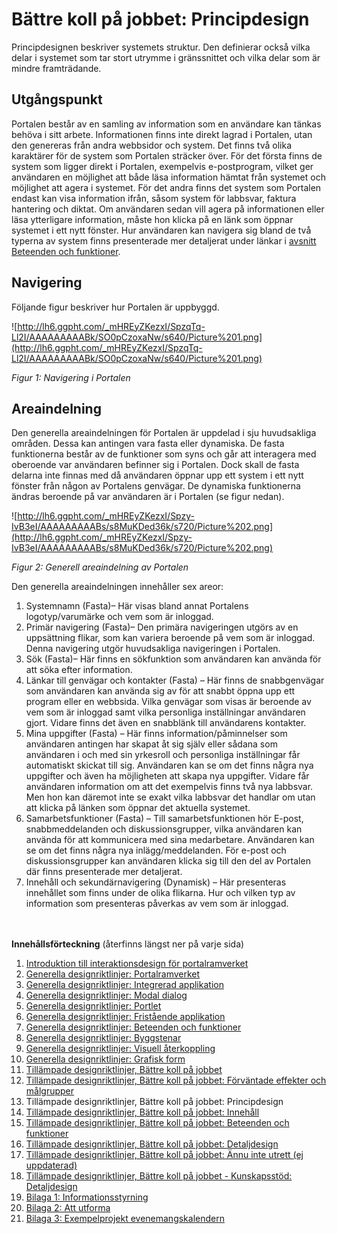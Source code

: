 # Bättre koll på jobbet: Principdesign #
Principdesignen beskriver systemets struktur. Den definierar också vilka delar i systemet som tar stort utrymme i gränssnittet och vilka delar som är mindre framträdande.

## Utgångspunkt ##
Portalen består av en samling av information som en användare kan tänkas behöva i sitt arbete. Informationen finns inte direkt lagrad i Portalen, utan den genereras från andra webbsidor och system.
Det finns två olika karaktärer för de system som Portalen sträcker över. För det första finns de system som ligger direkt i Portalen, exempelvis e-postprogram, vilket ger användaren en möjlighet att både läsa information hämtat från systemet och möjlighet att agera i systemet.
För det andra finns det system som Portalen endast kan visa information ifrån, såsom system för labbsvar, faktura hantering och diktat. Om användaren sedan vill agera på informationen eller läsa ytterligare information, måste hon klicka på en länk som öppnar systemet i ett nytt fönster.
Hur användaren kan navigera sig bland de två typerna av system finns presenterade mer detaljerat under länkar i [avsnitt Beteenden och funktioner](http://code.google.com/p/oppna-program-portalramverk/wiki/InteraktionsdesignBeteendeFunktioner).

## Navigering ##
Följande figur beskriver hur Portalen är uppbyggd.


![http://lh6.ggpht.com/_mHREyZKezxI/SpzqTq-Ll2I/AAAAAAAAABk/SO0pCzoxaNw/s640/Picture%201.png](http://lh6.ggpht.com/_mHREyZKezxI/SpzqTq-Ll2I/AAAAAAAAABk/SO0pCzoxaNw/s640/Picture%201.png)

_Figur 1: Navigering i Portalen_

## Areaindelning ##
Den generella areaindelningen för Portalen är uppdelad i sju huvudsakliga områden. Dessa kan antingen vara fasta eller dynamiska. De fasta funktionerna består av de funktioner som syns och går att interagera med oberoende var användaren befinner sig i Portalen. Dock skall de fasta delarna inte finnas med då användaren öppnar upp ett system i ett nytt fönster från någon av Portalens genvägar. De dynamiska funktionerna ändras beroende på var användaren är i Portalen (se figur nedan).

![http://lh6.ggpht.com/_mHREyZKezxI/Spzy-IvB3eI/AAAAAAAAABs/s8MuKDed36k/s720/Picture%202.png](http://lh6.ggpht.com/_mHREyZKezxI/Spzy-IvB3eI/AAAAAAAAABs/s8MuKDed36k/s720/Picture%202.png)

_Figur 2: Generell areaindelning av Portalen_

Den generella areaindelningen innehåller sex areor:
  1. Systemnamn (Fasta)– Här visas bland annat Portalens logotyp/varumärke och vem som är inloggad.
  1. Primär navigering (Fasta)– Den primära navigeringen utgörs av en uppsättning flikar, som kan variera beroende på vem som är inloggad. Denna navigering utgör huvudsakliga navigeringen i Portalen.
  1. Sök (Fasta)– Här finns en sökfunktion som användaren kan använda för att söka efter information.
  1. Länkar till genvägar och kontakter (Fasta) – Här finns de snabbgenvägar som användaren kan använda sig av för att snabbt öppna upp ett program eller en webbsida. Vilka genvägar som visas är beroende av vem som är inloggad samt vilka personliga inställningar användaren gjort. Vidare finns det även en snabblänk till användarens kontakter.
  1. Mina uppgifter (Fasta) – Här finns information/påminnelser som användaren antingen har skapat åt sig själv eller sådana som användaren i och med sin yrkesroll och personliga inställningar får automatiskt skickat till sig. Användaren kan se om det finns några nya uppgifter och även ha möjligheten att skapa nya uppgifter. Vidare får användaren information om att det exempelvis finns två nya labbsvar. Men hon kan däremot inte se exakt vilka labbsvar det handlar om utan att klicka på länken som öppnar det aktuella systemet.
  1. Samarbetsfunktioner (Fasta) – Till samarbetsfunktionen hör E-post, snabbmeddelanden och diskussionsgrupper, vilka användaren kan använda för att kommunicera med sina medarbetare. Användaren kan se om det finns några nya inlägg/meddelanden. För e-post och diskussionsgrupper kan användaren klicka sig till den del av Portalen där finns presenterade mer detaljerat.
  1. Innehåll och sekundärnavigering (Dynamisk) – Här presenteras innehållet som finns under de olika flikarna. Hur och vilken typ av information som presenteras påverkas av vem som är inloggad.



<br><br>
<b>Innehållsförteckning</b> (återfinns längst ner på varje sida)<br>
<ol><li><a href='http://code.google.com/p/oppna-program-portalramverk/wiki/DesignriktlinjerAnvandargranssnitt'>Introduktion till interaktionsdesign för portalramverket</a>
</li><li><a href='http://code.google.com/p/oppna-program-portalramverk/wiki/GenerellaDesignriktlinjerPortalramverket?ts=1251969346&updated=GenerellaDesignriktlinjerPortalramverket'>Generella designriktlinjer: Portalramverket</a>
</li><li><a href='http://code.google.com/p/oppna-program-portalramverk/wiki/GenerellaDesignriktlinjerIntegreradApplikation?ts=1251969401&updated=GenerellaDesignriktlinjerIntegreradApplikation'>Generella designriktlinjer: Integrerad applikation</a>
</li><li><a href='http://code.google.com/p/oppna-program-portalramverk/wiki/GenerellaDesignriktlinjerModalDialog?ts=1251969439&updated=GenerellaDesignriktlinjerModalDialog'>Generella designriktlinjer: Modal dialog</a>
</li><li><a href='http://code.google.com/p/oppna-program-portalramverk/wiki/GenerellaDesignriktlinjerPortlet?ts=1251969476&updated=GenerellaDesignriktlinjerPortlet'>Generella designriktlinjer: Portlet</a>
</li><li><a href='http://code.google.com/p/oppna-program-portalramverk/wiki/GenerellaDesignriktlinjerFristandeApplikation?ts=1251969550&updated=GenerellaDesignriktlinjerFristandeApplikation'>Generella designriktlinjer: Fristående applikation</a>
</li><li><a href='http://code.google.com/p/oppna-program-portalramverk/wiki/GenerellaDesignriktlinjerBeteendeoFunktioner?ts=1251969604&updated=GenerellaDesignriktlinjerBeteendeoFunktioner'>Generella designriktlinjer: Beteenden och funktioner</a>
</li><li><a href='http://code.google.com/p/oppna-program-portalramverk/wiki/GenerellaDesignriktlinjerByggstenar?ts=1251969727&updated=GenerellaDesignriktlinjerByggstenar'>Generella designriktlinjer: Byggstenar</a>
</li><li><a href='http://code.google.com/p/oppna-program-portalramverk/wiki/GenerellaDesignriktlinjerVisuellAterkoppling?ts=1251969771&updated=GenerellaDesignriktlinjerVisuellAterkoppling'>Generella designriktlinjer: Visuell återkoppling</a>
</li><li><a href='http://code.google.com/p/oppna-program-portalramverk/wiki/GenerellaDesignriktlinjerGrafiskForm?ts=1251969808&updated=GenerellaDesignriktlinjerGrafiskForm'>Generella designriktlinjer: Grafisk form</a>
</li><li><a href='http://code.google.com/p/oppna-program-portalramverk/wiki/TillampadeDesignriktlinjerBattreKollPaJobbet?ts=1251969900&updated=TillampadeDesignriktlinjerBattreKollPaJobbet'>Tillämpade designriktlinjer, Bättre koll på jobbet</a>
</li><li><a href='http://code.google.com/p/oppna-program-portalramverk/wiki/InteraktionsdesignForvantadeEffekter'>Tillämpade designriktlinjer, Bättre koll på jobbet: Förväntade effekter och målgrupper</a>
</li><li>Tillämpade designriktlinjer, Bättre koll på jobbet: Principdesign<br>
</li><li><a href='http://code.google.com/p/oppna-program-portalramverk/wiki/InteraktionsdesignInnehall'>Tillämpade designriktlinjer, Bättre koll på jobbet: Innehåll</a>
</li><li><a href='http://code.google.com/p/oppna-program-portalramverk/wiki/InteraktionsdesignBeteendeFunktioner'>Tillämpade designriktlinjer, Bättre koll på jobbet: Beteenden och funktioner</a>
</li><li><a href='http://code.google.com/p/oppna-program-portalramverk/wiki/InteraktionsdesignDetaljdesign'>Tillämpade designriktlinjer, Bättre koll på jobbet: Detaljdesign</a>
</li><li><a href='http://code.google.com/p/oppna-program-portalramverk/wiki/AnnuInteUtrett?ts=1251892328&updated=AnnuInteUtrett'>Tillämpade designriktlinjer, Bättre koll på jobbet: Ännu inte utrett (ej uppdaterad)</a>
</li><li><a href='http://code.google.com/p/oppna-program-portalramverk/wiki/Kunskapsstod'>Tillämpade designriktlinjer, Bättre koll på jobbet - Kunskapsstöd: Detaljdesign</a>
</li><li><a href='http://code.google.com/p/oppna-program-portalramverk/wiki/GenerellaDesignriktlinjerBilaga1Informationsstyrning'>Bilaga 1: Informationsstyrning</a>
</li><li><a href='http://code.google.com/p/oppna-program-portalramverk/wiki/GenerellaDesignriktlinjerBilaga2AttUtforma'>Bilaga 2: Att utforma</a>
</li><li><a href='http://code.google.com/p/oppna-program-portalramverk/wiki/GenerellaDesignriktlinjerBilaga3ExempelProjektEvenemangskalendern'>Bilaga 3: Exempelprojekt evenemangskalendern</a>